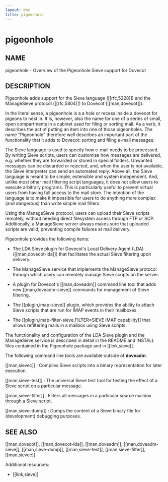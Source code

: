 ```yaml
---
layout: doc
title: pigeonhole
---
```


# pigeonhole

## NAME

pigeonhole - Overview of the Pigeonhole Sieve support for Dovecot

## DESCRIPTION

Pigeonhole adds support for the Sieve language ([[rfc,5228]]) and the
ManageSieve protocol ([[rfc,5804]]) to Dovecot ([[man,dovecot]]).

In the literal sense, a pigeonhole is a a hole or recess inside a dovecot for
pigeons to nest in. It is, however, also the name for one of a series of
small, open compartments in a cabinet used for filing or sorting mail.
As a verb, it describes the act of putting an item into one of those
pigeonholes. The name "Pigeonhole" therefore well describes an important
part of the functionality that it adds to Dovecot: sorting and filing
e-mail messages.

The Sieve language is used to specify how e-mail needs to be processed.
By writing Sieve scripts, users can customize how messages are
delivered, e.g. whether they are forwarded or stored in special folders.
Unwanted messages can be discarded or rejected, and, when the user is
not available, the Sieve interpreter can send an automated reply. Above
all, the Sieve language is meant to be simple, extensible and system
independent. And, unlike most other mail filtering script languages, it
does not allow users to execute arbitrary programs. This is particularly
useful to prevent virtual users from having full access to the mail
store. The intention of the language is to make it impossible for users
to do anything more complex (and dangerous) than write simple mail
filters.

Using the ManageSieve protocol, users can upload their Sieve scripts
remotely, without needing direct filesystem access through FTP or SCP.
Additionally, a ManageSieve server always makes sure that uploaded
scripts are valid, preventing compile failures at mail delivery.

Pigeonhole provides the following items:

- The LDA Sieve plugin for Dovecot's Local Delivery Agent (LDA)
  ([[man,dovecot-lda]]) that facilitates the actual Sieve filtering
  upon delivery.

- The ManageSieve service that implements the ManageSieve protocol
  through which users can remotely manage Sieve scripts on the server.

- A plugin for Dovecot's [[man,doveadm]] command line tool that adds
  new [[man,doveadm-sieve]] commands for management of Sieve
  filtering.

- The [[plugin,imap-sieve]] plugin, which provides the ability to attach Sieve
  scripts that are run for IMAP events in their mailboxes.

- The [[plugin,imap-filter-sieve,FILTER=SIEVE IMAP capability]] that
  allows refiltering mails in a mailbox using Sieve scripts.

The functionality and configuration of the LDA Sieve plugin and the
ManageSieve service is described in detail in the README and INSTALL
files contained in the Pigeonhole package and in [[link,sieve]].

The following command line tools are available outside of **doveadm**:

[[man,sievec]]
:   Compiles Sieve scripts into a binary representation for later execution.

[[man,sieve-test]]
:   The universal Sieve test tool for testing the effect of a Sieve
    script on a particular message.

[[man,sieve-filter]]
:   Filters all messages in a particular source mailbox through a Sieve
    script.

[[man,sieve-dump]]
:   Dumps the content of a Sieve binary file for (development) debugging
    purposes.

<!-- @include: include/reporting-bugs.inc -->

## SEE ALSO

[[man,dovecot]], [[man,dovecot-lda]], [[man,doveadm]],
[[man,doveadm-sieve]], [[man,sieve-dump]], [[man,sieve-test]],
[[man,sieve-filter]], [[man,sievec]]

Additional resources:

- [[link,sieve]]
